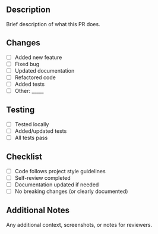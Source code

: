 ## Description
Brief description of what this PR does.

## Changes
- [ ] Added new feature
- [ ] Fixed bug
- [ ] Updated documentation
- [ ] Refactored code
- [ ] Added tests
- [ ] Other: _____

## Testing
- [ ] Tested locally
- [ ] Added/updated tests
- [ ] All tests pass

## Checklist
- [ ] Code follows project style guidelines
- [ ] Self-review completed
- [ ] Documentation updated if needed
- [ ] No breaking changes (or clearly documented)

## Additional Notes
Any additional context, screenshots, or notes for reviewers.
